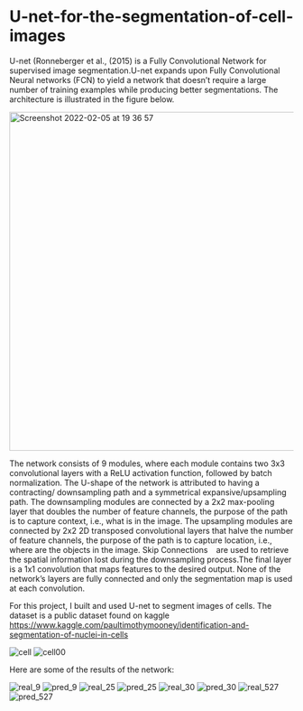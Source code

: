 
# U-net-for-the-segmentation-of-cell-images

U-net (Ronneberger et al., (2015) is a Fully Convolutional Network for supervised image segmentation.U-net expands upon Fully Convolutional Neural networks (FCN) to yield a network that doesn’t require a large number of training examples while producing better segmentations. The architecture is illustrated in the figure below.

<img width="600" alt="Screenshot 2022-02-05 at 19 36 57" src="https://user-images.githubusercontent.com/49812606/152652549-ff53e261-6c84-4d68-b3fb-237812ef6299.png">

The network consists of 9 modules, where each module contains two 3x3 convolutional layers with a ReLU activation function, followed by batch normalization. The U-shape of the network is attributed to having a contracting/ downsampling path and a symmetrical expansive/upsampling path. The downsampling modules are connected by
a 2x2 max-pooling layer that doubles the number of feature channels, the purpose of the path is to capture context, i.e., what is in the image. The upsampling
modules are connected by 2x2 2D transposed convolutional layers that halve the number of feature channels, the purpose of the path is to capture location, i.e.,
where are the objects in the image. Skip Connections   are used to retrieve the spatial information lost during the downsampling process.The final layer is a 1x1
convolution that maps features to the desired output. None of the network’s layers are fully connected and only the segmentation map is used at each convolution.

For this project, I built and used U-net to segment images of cells. The dataset is a public dataset found on kaggle https://www.kaggle.com/paultimothymooney/identification-and-segmentation-of-nuclei-in-cells

![cell](https://user-images.githubusercontent.com/49812606/152652784-7a7738dd-0c9e-4f6a-bae9-915206ca997f.png)
![cell00](https://user-images.githubusercontent.com/49812606/152652791-171d5de2-6075-45ec-82ff-7fe9a8e0a35f.png)

Here are some of the results of the network:

![real_9](https://user-images.githubusercontent.com/49812606/152652841-3b2b1995-b059-4132-96b1-82613e910bca.png)
![pred_9](https://user-images.githubusercontent.com/49812606/152652844-d76866db-39de-40a2-b0cd-cbd65a0bbac3.png)
![real_25](https://user-images.githubusercontent.com/49812606/152652848-33f5d5cc-c653-4f9d-b5af-95ebbafea3d0.png)
![pred_25](https://user-images.githubusercontent.com/49812606/152652849-04d9333c-3f66-4d4e-b0c7-28de356e1f5b.png)
![real_30](https://user-images.githubusercontent.com/49812606/152652850-d3083cb0-2df3-47c2-b347-0e91fba9d2ee.png)
![pred_30](https://user-images.githubusercontent.com/49812606/152652852-6389d2e9-4eb4-4c20-a857-5f94d549aadc.png)
![real_527](https://user-images.githubusercontent.com/49812606/152652855-b81dad0d-ee17-4660-9c47-a9605cca39b1.png)
![pred_527](https://user-images.githubusercontent.com/49812606/152652857-64ffffea-1f11-417a-9b8e-85ca97a04d3e.png)
